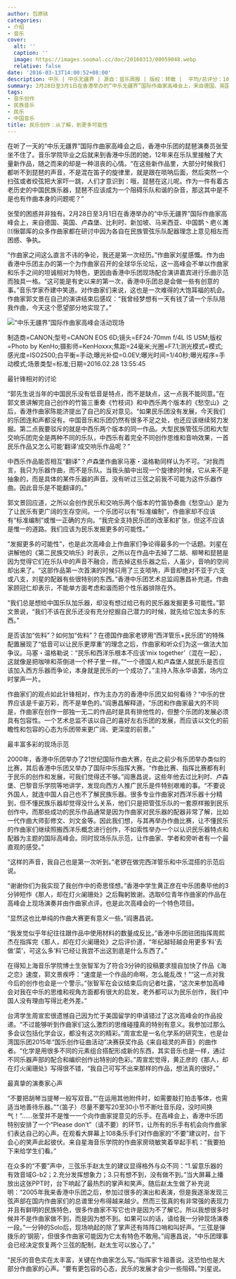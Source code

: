 ```yaml
---
author: 包原铱
categories:
- 介绍
- 音乐
cover:
  alt: ''
  caption: ''
  image: https://images.soomal.cc/doc/20160313/00059048.webp
  relative: false
date: '2016-03-13T14:00:52+08:00'
description: 中乐 | 中乐无疆界 | 源自：音乐周报 | 版权：转载 |  平均/总评分：10.00/20
summary: 2月28日至3月1日在香港举办的“中乐无疆界”国际作曲家高峰会上，来自德国、英国、卢森堡、比利时、新加坡、马来西亚、中国�鹊丶疤ㄍ濉⑾愀鄣厍�的众多作曲家都在研讨中因为各自在民族管弦乐队配器理念上意见相左而困惑、争执……
tags:
- 音乐创作
- 民族音乐
- 民乐
- 中国音乐
title: 民乐创作：从了解，到更多可能性
---
```


在听了一天的“中乐无疆界”国际作曲家高峰会之后，香港中乐团的琵琶演奏员张莹坐不住了。音乐学院毕业之后就来到香港中乐团的她，12年来在乐队里接触了大量新作品，随之而来的却是一种沮丧的心情。“在这些新作品里，大部分时候我们都听不到琵琶的声音，不是混在笛子的旋律里，就是跟在唢呐后面，然后突然一个扫弦或者绞弦把大家吓一跳，人们才意识到：哦，琵琶在这儿呢。作为一件有着古老历史的中国民族乐器，琵琶不应该成为一个阻碍乐队和谐的杂音，那这其中是不是也有作曲本身的问题呢？”

张莹的困惑并非独有。2月28日至3月1日在香港举办的“中乐无疆界”国际作曲家高峰会上，来自德国、英国、卢森堡、比利时、新加坡、马来西亚、中国鹊丶疤ㄍ濉⑾愀鄣厍的众多作曲家都在研讨中因为各自在民族管弦乐队配器理念上意见相左而困惑、争执。

“作曲家之间这么直言不讳的争论，我还是第一次经历。”作曲家刘星感慨。作为由香港中乐团主办的第一个为作曲家召开的全球华乐论坛，这一高峰会不单以作曲家和乐手之间的坦诚相对为特色，更因由香港中乐团现场配合演讲嘉宾进行乐曲示范而独具一格。“这可能是有史以来的第一次，香港中乐团总是会做一些有创意的事。”音乐学家乔建中笑道。对作曲家们来说，这也是一次难得的大饱耳福的机会。作曲家郭文景在自己的演讲结束后感叹：“我曾经梦想有一天有钱了请一个乐队陪我作曲，今天这个愿望部分地实现了。”

![“中乐无疆界”国际作曲家高峰会活动现场](https://images.soomal.cc/doc/20160313/00059047.webp)

制造商=CANON;型号=CANON EOS 6D;镜头=EF24-70mm f/4L IS USM;版权=Photo by KenHo;摄影师=KenHoxxx;焦距=24毫米;光圈=F7.1;测光模式=模式;感光度=ISO2500;白平衡=手动;曝光补偿=0.0EV;曝光时间=1/40秒;曝光程序=手动模式;场景类型=标准;日期=2016.02.28 13:55:45



最针锋相对的讨论

“郭先生说当年的中国民乐没有低音是特点，而不是缺点，这一点我不能同意。”在郭文景讲解完自己创作的竹笛三重奏《竹枝词》和中西乐两个版本的《愁空山》之后，香港作曲家陈能济提出了自己的反对意见。“如果民乐团没有发展，今天我们的乐团连和声都没有。中国音乐和乐团仍然有很多不足之处，也还应该继续努力发掘。第二点我要驳斥的就是中西乐两个版本的同一作品。大型民族管弦乐团和大型交响乐团完全是两种不同的乐队，中西乐有着完全不同创作思维和音响效果，一首民乐作品又怎么可能‘翻译’成交响乐作品呢？”

中西乐作品能否相互“翻译”？卢森堡作曲家马塞・温格勒同样认为不可。“对我而言，我只为乐器作曲，而不是乐队。当我头脑中出现一个旋律的时候，它从来不是抽象的，而是具体的某件乐器的声音。没有听过三弦之前我不可能为这件乐器作曲。因此音乐是不能翻译的。”

郭文景回应道，之所以会创作民乐和交响乐两个版本的竹笛协奏曲《愁空山》是为了让民乐有更广阔的生存空间。一个乐团可以有“标准编制”，作曲家却不应该有“标准编制”或惟一正确的方向。“我完全支持民乐团的改革和扩张，但这不应该是惟一的道路。我们应该为民乐发掘更多的可能性。”

“发掘更多的可能性”，也是此次高峰会上作曲家们争论得最多的一个话题。刘星在讲解他的《第二民族交响乐》时表示，之所以在作品中去掉了二胡、柳琴和琵琶是因为觉得它们在乐队中的声音不融合，而去掉这些乐器之后，人虽少，音响的空间却出来了。“这部作品第一次首演的时候只用了三支唢呐，声音却绝对不亚于六支或八支，刘星的配器有些很特别的东西。”香港中乐团艺术总监阎惠昌补充道。作曲家顾冠仁却表示，不能单方面考虑和谐而把个性乐器排除在外。

“我们总是想给中国乐队加乐器，却没有想过给已有的民乐器发掘更多可能性。”郭文景说，“我们不该在民乐还没有充分挖掘自己潜力的时候，就先给它加太多的东西。”

是否该加“佐料”？如何加“佐料”？在德国作曲家老锣用“西洋管乐+民乐团”的特殊配置展现了“低音可以让民乐更厚重”的理念之后，作曲家和听众们为这一做法大加争议。马塞・温格勒说：“民乐和西洋乐根本不应该‘mix together’（混在一起），这就像是把咖啡和茶倒进一个杯子里一样。”“一个德国人和卢森堡人就民乐是否应该加入西方乐器而争论，本身就是民乐的一个成功了。”主持人陈永华语罢，场内立时掌声一片。

作曲家们的观点如此针锋相对，作为主办方的香港中乐团又如何看待？“中乐的世界应该是千姿万彩，而不是单色的。”阎惠昌解释道，“乐团和作曲家最大的不同是，作曲家在创作一部独一无二的作品时是具有排他性的，但整个乐团的发展必须具有包容性。一个艺术总监不该以自己的喜好左右乐团的发展，而应该以文化的前瞻性和包容的心态为乐团带来更广阔、更深度的前景。”

最丰富多彩的现场示范

2000年，香港中乐团举办了21世纪国际作曲大赛，在此之前少有乐团举办类似的比赛，其后香港中乐团又举办了国际中乐指挥大赛。“作曲比赛、指挥比赛都有利于民乐的创作和发展，可我们觉得还不够。”阎惠昌说，这些年他去过比利时、卢森堡、巴黎音乐学院等地讲学，发现向西方人推广民乐是件特别艰难的事。“不要说外国人，就连中国人自己也不了解民族乐器。很多专业作曲家对西洋乐器十分精到，但不懂民族乐器却觉得没什么关系，他们只是把管弦乐队的一套原样搬到民乐创作中。而那些成功的民乐作品通常是因为作曲家对民乐器的配器非常了解，比如一代作曲大师彭修文、刘文金等。因此我们想，与其再举办作曲比赛，让不懂民乐的作曲家们继续照搬西洋乐概念进行创作，不如索性举办一个以认识民乐器特点和配器为主题的国际高峰会。同时现场乐队示范，让作曲家、学者和旁听者有一个最直观的感受。”

“这样的声音，我自己也是第一次听到。”老锣在做完西洋管乐和中乐混搭的示范后说。

“谢谢你们为我实现了我创作中的奇思怪想。”香港中学生黄正彦在中乐团奏毕他的3分钟短作《那人，却在灯火阑珊处》之后鞠躬致谢。选取6位青年作曲家的作品在高峰会上现场演奏并由作曲家点评，也是此次高峰会的一个特色项目。

“显然这也比单纯的作曲大赛更有意义一些。”阎惠昌说。

“我发觉似乎年纪往往跟作品中使用材料的数量成反比，”香港中乐团驻团指挥周熙杰在指挥完《那人，却在灯火阑珊处》之后评价道，“年纪越轻越会用更多‘料’去做‘菜’，可这么多‘料’已经让我尝不出这到底是什么东西了。”

在得知上海音乐学院博士生张智军为了符合3分钟的投稿要求擅自加快了作品《海之恋》速度，郭文景疾呼：“速度是一个作品的命啊，怎么能乱改！”“这一点对我今后的创作也会是一个警示。”张智军在会议结束后向记者吐露，“这次来参加高峰会对我在中乐的思维和视角方面都有很大的启发，老外都可以为民乐创作，我们中国人没有理由写得比老外差。”

台湾学生周宣宏很遗憾自己因为忙于美国留学的申请错过了这次高峰会的作品投递。“不过能够听到作曲家们这么激烈的思维碰撞真的特别有意义。我参加过那么多会议包括化学会议，都没有这次的精彩。”周宣宏是一名化学系的研究生，也是台湾国乐团2015年“国乐创作征曲活动”决赛获奖作品《来自祖灵的声音》的曲作者。“化学是用很多不同的元素组合搭配形成新的东西，其实音乐也是一样，通过不同乐器声部的配合和编织创作出特别的色彩。”周宣宏觉得，黄正彦的《那人，却在灯火阑珊处》写得很不错，“我自己可写不出来那样的作品，想法真的很好。”

最真挚的演奏家心声

“不要把胡琴当提琴一般写双音。”“在运用其他附件时，如需要敲打拍击筝体，也需适当地善待乐器。”“（笛子）尽量不要写20至30小节不断吐音乐段，没时间换气！”……张莹并不是惟一一个向作曲家提意见的乐手。在高峰会上，香港中乐团特别安排了一个“Please don’t”（请不要）的环节，让所有的乐手有机会向作曲家们表达自己的心声。在观看大屏幕上108条乐手们对作曲家的“不要”建议时，台下会心的笑声此起彼伏。来自星海音乐学院的作曲家房晓敏笑着举起手机：“我要拍下来给学生们看。”

在众多的“不要”声中，三弦乐手赵太生的建议显得格外与众不同：“1.留意乐器的有效音域G-b2；2.充分发挥想象力；3.只有想不到，没有做不到。”当大屏幕上播放出这张PPT时，台下响起了最热烈的掌声和笑声。随后赵太生做了补充说明：“2005年我来香港中乐团之后，参加过很多的演出和表演，但是我逐渐发现三弦声部在国内作曲家们的总谱里分布得越来越少。然而三弦真的有非常强的表现力并且有鲜明的民族特色，很多作曲家不写它也许是因为不了解它。所以我想很多时候并不是作曲家做不到，而是因为想不到。如果可以的话，请给我一分钟现场演奏一段。”一分钟的Solo后，现场响起的除了掌声还有阵阵口哨和叫好声。“三弦是弹拨乐的‘钢筋’，但很多作曲家可能因为它太有特色不敢用。”阎惠昌说，“中乐团理事会已经决定恢复两个三弦的配制，赵太生可以放心了。”

“民乐的音色实在太丰富，关键在作曲家怎么写。”指挥家卞祖善说。这恐怕也是大部分作曲家的心声。“要有更包容的心态，民乐的发展才会少一些阻碍。”刘星说。